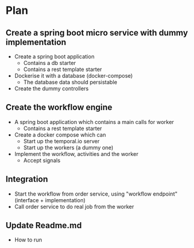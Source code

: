 
# Plan

## Create a spring boot micro service with dummy implementation
* Create a spring boot application
  * Contains a db starter
  * Contains a rest template starter  
* Dockerise it with a database (docker-compose)
  * The database data should persistable
* Create the dummy controllers


## Create the workflow engine 
* A spring boot application which contains a main calls for worker
  * Contains a rest template starter  
* Create a docker compose which can 
    * Start up the temporal.io server
    * Start up the workers (a dummy one)
* Implement the workflow, activities and the worker
  * Accept signals
  

## Integration
* Start the workflow from order service, using "workflow endpoint" (interface + implementation) 
* Call order service to do real job from the worker 


## Update Readme.md
* How to run